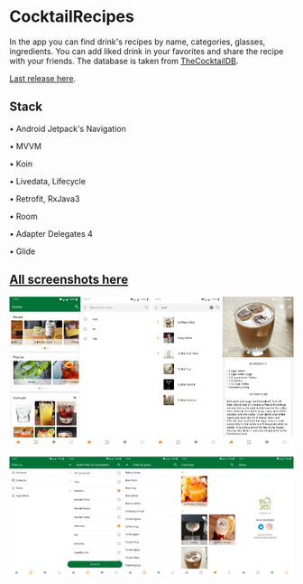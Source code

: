 # CocktailRecipes

In the app you can find drink's recipes by name, categories, glasses, ingredients. You can add liked drink in your favorites and share the recipe with your friends. The database is taken from [TheCocktailDB](https://www.thecocktaildb.com/).

[Last release here](https://github.com/mvasilova/CocktailRecipes/releases).

## Stack
• Android Jetpack's Navigation

• MVVM

• Koin

• Livedata, Lifecycle

• Retrofit, RxJava3

• Room

• Adapter Delegates 4

• Glide

## [All screenshots here](https://github.com/mvasilova/CocktailRecipes/tree/master/Screenshots)

<img src="https://github.com/mvasilova/CocktailRecipes/blob/master/Screenshots/Screenshot_20200825-121907.jpg" width="25%"/><img src="https://github.com/mvasilova/CocktailRecipes/blob/master/Screenshots/Screenshot_20200825-121946.jpg" width="25%"/><img src="https://github.com/mvasilova/CocktailRecipes/blob/master/Screenshots/Screenshot_20200825-121950.jpg" width="25%"/><img src="https://github.com/mvasilova/CocktailRecipes/blob/master/Screenshots/Screenshot_20200825-121959.jpg" width="25%"/>


<img src="https://github.com/mvasilova/CocktailRecipes/blob/master/Screenshots/Screenshot_20200825-122004.jpg" width="20%"/><img src="https://github.com/mvasilova/CocktailRecipes/blob/master/Screenshots/Screenshot_20200825-122022.jpg" width="20%"/><img
src="https://github.com/mvasilova/CocktailRecipes/blob/master/Screenshots/Screenshot_20200825-122027.jpg" width="20%"/><img src="https://github.com/mvasilova/CocktailRecipes/blob/master/Screenshots/Screenshot_20200825-122101.jpg" width="20%"/><img src="https://github.com/mvasilova/CocktailRecipes/blob/master/Screenshots/Screenshot_20200825-122136.jpg" width="20%"/>
